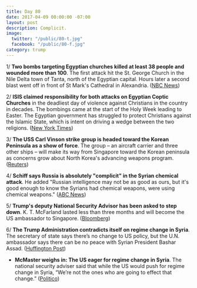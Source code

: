 ```yaml
---
title: Day 80
date: 2017-04-09 00:00:00 -07:00
layout: post
description: Complicit.
image:
  twitter: "/public/80-t.jpg"
  facebook: "/public/80-f.jpg"
category: trump
---
```


1/ **Two bombs targeting Egyptian churches killed at least 38 people and wounded more than 100**. The first attack hit the St. George Church in the Nile Delta town of Tanta, north of the Egyptian capital. Hours later a second blast went off in front of St Mark's Cathedral in Alexandria. ([NBC News](http://www.nbcnews.com/news/world/egypt-palm-sunday-church-blasts-kill-least-37-n744296))

2/ **ISIS claimed responsibility for both attacks on Egyptian Coptic Churches** in the deadliest day of violence against Christians in the country in decades. The bombings came at the start of the Holy Week leading to Easter. The Egyptian government has struggled to protect Christians against the Islamic State, which is intent on driving a wedge between the two religions. ([New York Times](https://www.nytimes.com/2017/04/09/world/middleeast/explosion-egypt-coptic-christian-church.html))

3/ **The USS Carl Vinson strike group is headed toward the Korean Peninsula as a show of force**. The group – an aircraft carrier and three other ships – will make its way from Singapore toward the Korean peninsula as concerns grow about North Korea's advancing weapons program. ([Reuters](http://www.reuters.com/article/us-usa-navy-korea-idUSKBN17A0V5))

4/ **Schiff says Russia is absolutely "complicit" in the Syrian chemical attack**. He added "Russian intelligence may not be as good as ours, but it's good enough to know the Syrians had chemical weapons, were using chemical weapons." ([ABC News](http://abcnews.go.com/Politics/schiff-russia-absolutely-complicit-syrian-chemical-attack/story?id=46677669))

5/ **Trump's deputy National Security Advisor has been asked to step down**. K. T. McFarland lasted less than three months and will become the US ambassador to Singapore. ([Bloomberg](https://www.bloomberg.com/politics/articles/2017-04-09/mcfarland-to-exit-white-house-as-mcmaster-consolidates-power))

6/ **The Trump Administration contradicts itself on regime change in Syria**. The secretary of state says there’s no change to US policy, but the U.N. ambassador says there can be no peace with Syrian President Bashar Assad. ([Huffington Post](http://www.huffingtonpost.com/entry/trump-regime-change-syria_us_58ea3b71e4b00de141040930))

* **McMaster weighs in: The US eager for regime change in Syria**. The national security adviser said that while the US would push for regime change in Syria, “We’re not the ones who are going to effect that change.” ([Politico](http://www.politico.com/story/2017/04/hr-mcmaster-syria-regime-change-237038))